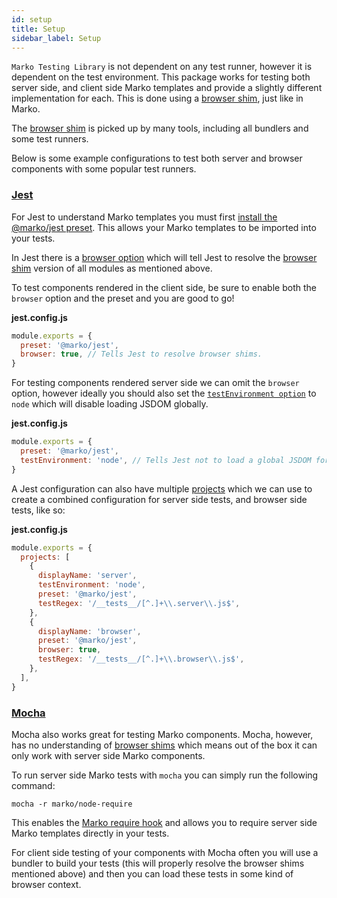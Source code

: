 ```yaml
---
id: setup
title: Setup
sidebar_label: Setup
---
```


`Marko Testing Library` is not dependent on any test runner, however it is
dependent on the test environment. This package works for testing both server
side, and client side Marko templates and provide a slightly different
implementation for each. This is done using a
[browser shim](https://github.com/defunctzombie/package-browser-field-spec),
just like in Marko.

The [browser shim](https://github.com/defunctzombie/package-browser-field-spec)
is picked up by many tools, including all bundlers and some test runners.

Below is some example configurations to test both server and browser components
with some popular test runners.

### [Jest](http://jestjs.io)

For Jest to understand Marko templates you must first
[install the @marko/jest preset](https://github.com/marko-js/jest#installation).
This allows your Marko templates to be imported into your tests.

In Jest there is a
[browser option](https://jestjs.io/docs/en/configuration#browser-boolean) which
will tell Jest to resolve the
[browser shim](https://github.com/defunctzombie/package-browser-field-spec)
version of all modules as mentioned above.

To test components rendered in the client side, be sure to enable both the
`browser` option and the preset and you are good to go!

**jest.config.js**

```javascript
module.exports = {
  preset: '@marko/jest',
  browser: true, // Tells Jest to resolve browser shims.
}
```

For testing components rendered server side we can omit the `browser` option,
however ideally you should also set the
[`testEnvironment option`](https://jestjs.io/docs/en/configuration#testenvironment-string)
to `node` which will disable loading JSDOM globally.

**jest.config.js**

```javascript
module.exports = {
  preset: '@marko/jest',
  testEnvironment: 'node', // Tells Jest not to load a global JSDOM for server side.
}
```

A Jest configuration can also have multiple
[projects](https://jestjs.io/docs/en/configuration#projects-array-string-projectconfig)
which we can use to create a combined configuration for server side tests, and
browser side tests, like so:

**jest.config.js**

```javascript
module.exports = {
  projects: [
    {
      displayName: 'server',
      testEnvironment: 'node',
      preset: '@marko/jest',
      testRegex: '/__tests__/[^.]+\\.server\\.js$',
    },
    {
      displayName: 'browser',
      preset: '@marko/jest',
      browser: true,
      testRegex: '/__tests__/[^.]+\\.browser\\.js$',
    },
  ],
}
```

### [Mocha](https://mochajs.org)

Mocha also works great for testing Marko components. Mocha, however, has no
understanding of
[browser shims](https://github.com/defunctzombie/package-browser-field-spec)
which means out of the box it can only work with server side Marko components.

To run server side Marko tests with `mocha` you can simply run the following
command:

```console
mocha -r marko/node-require
```

This enables the
[Marko require hook](https://markojs.com/docs/installing/#require-marko-views)
and allows you to require server side Marko templates directly in your tests.

For client side testing of your components with Mocha often you will use a
bundler to build your tests (this will properly resolve the browser shims
mentioned above) and then you can load these tests in some kind of browser
context.
